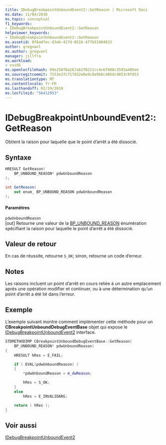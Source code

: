 ```yaml
---
title: IDebugBreakpointUnboundEvent2::GetReason | Microsoft Docs
ms.date: 11/04/2016
ms.topic: conceptual
f1_keywords:
- IDebugBreakpointUnboundEvent2::GetReason
helpviewer_keywords:
- IDebugBreakpointUnboundEvent2::GetReason
ms.assetid: 0f8a4fec-d3eb-417d-8516-4f7b51904033
author: gregvanl
ms.author: gregvanl
manager: jillfra
ms.workload:
- vssdk
ms.openlocfilehash: b9e258f8a267ab2f8211cc4c6f908c3593a485ee
ms.sourcegitcommit: 7153e2fc717d32e0e9c8a9b8c406dc4053c9fd53
ms.translationtype: MT
ms.contentlocale: fr-FR
ms.lasthandoff: 02/19/2019
ms.locfileid: "56412953"
---
```

# <a name="idebugbreakpointunboundevent2getreason"></a>IDebugBreakpointUnboundEvent2::GetReason
Obtient la raison pour laquelle que le point d’arrêt a été dissocié.

## <a name="syntax"></a>Syntaxe

```cpp
HRESULT GetReason(
    BP_UNBOUND_REASON* pdwUnboundReason
);
```

```csharp
int GetReason(
    out enum_ BP_UNBOUND_REASON pdwUnboundReason
);
```

#### <a name="parameters"></a>Paramètres
`pdwUnboundReason`  
[out] Retourne une valeur de la [BP_UNBOUND_REASON](../../../extensibility/debugger/reference/bp-unbound-reason.md) énumération spécifiant la raison pour laquelle le point d’arrêt a été dissocié.

## <a name="return-value"></a>Valeur de retour
En cas de réussite, retourne `S_OK`; sinon, retourne un code d’erreur.

## <a name="remarks"></a>Notes
Les raisons incluent un point d’arrêt en cours reliée à un autre emplacement après une opération modifier et continuer, ou à une détermination qu’un point d’arrêt a été lié dans l’erreur.

## <a name="example"></a>Exemple
L’exemple suivant montre comment implémenter cette méthode pour un **CBreakpointUnboundDebugEventBase** objet qui expose le [IDebugBreakpointUnboundEvent2](../../../extensibility/debugger/reference/idebugbreakpointunboundevent2.md) interface.

```cpp
STDMETHODIMP CBreakpointUnboundDebugEventBase::GetReason(
    BP_UNBOUND_REASON* pdwUnboundReason)
{
    HRESULT hRes = E_FAIL;

    if ( EVAL(pdwUnboundReason) )
    {
        *pdwUnboundReason = m_dwReason;

        hRes = S_OK;
    }
    else
        hRes = E_INVALIDARG;

    return ( hRes );
}
```

## <a name="see-also"></a>Voir aussi
[IDebugBreakpointUnboundEvent2](../../../extensibility/debugger/reference/idebugbreakpointunboundevent2.md)
